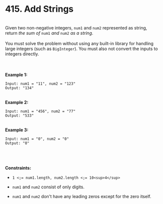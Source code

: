 # 415. Add Strings

<br />Given two non-negative integers, `num1` and `num2` represented as string, return <em>the sum of</em> `num1` <em>and</em> `num2` <em>as a string</em>.<br />
<br />You must solve the problem without using any built-in library for handling large integers (such as `BigInteger`). You must also not convert the inputs to integers directly.<br />
<br /> <br />
<br />**Example 1:**<br />
```
Input: num1 = "11", num2 = "123"
Output: "134"
```
<br />**Example 2:**<br />
```
Input: num1 = "456", num2 = "77"
Output: "533"
```
<br />**Example 3:**<br />
```
Input: num1 = "0", num2 = "0"
Output: "0"
```
<br /> <br />
<br />**Constraints:**<br />

* `1 <;= num1.length, num2.length <;= 10<sup>4</sup>`

* `num1` and `num2` consist of only digits.

* `num1` and `num2` don't have any leading zeros except for the zero itself.